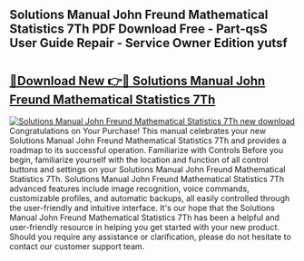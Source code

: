 ## Solutions Manual John Freund Mathematical Statistics 7Th PDF Download Free - Part-qsS User Guide Repair - Service Owner Edition yutsf

# <h2><a href="http://bc6672.oget.top/?id=Solutions+Manual+John+Freund+Mathematical+Statistics+7Th">🔗Download New 👉🔴 Solutions Manual John Freund Mathematical Statistics 7Th</a></h2>

[![Solutions Manual John Freund Mathematical Statistics 7Th new download](https://i.imgur.com/5g1atiW.png)](http://bc6672.oget.top/?id=Solutions+Manual+John+Freund+Mathematical+Statistics+7Th)
Congratulations on Your Purchase! This manual celebrates your new Solutions Manual John Freund Mathematical Statistics 7Th and provides a roadmap to its successful operation. Familiarize with Controls Before you begin, familiarize yourself with the location and function of all control buttons and settings on your Solutions Manual John Freund Mathematical Statistics 7Th. Solutions Manual John Freund Mathematical Statistics 7Th advanced features include image recognition, voice commands, customizable profiles, and automatic backups, all easily controlled through the user-friendly and intuitive interface. It's our hope that the Solutions Manual John Freund Mathematical Statistics 7Th has been a helpful and user-friendly resource in helping you get started with your new product. Should you require any assistance or clarification, please do not hesitate to contact our customer support team.
